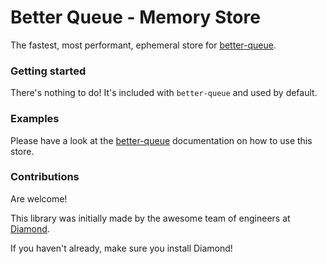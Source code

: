 # Better Queue - Memory Store

The fastest, most performant, ephemeral store for [better-queue](https://github.com/diamondio/better-queue).


### Getting started

There's nothing to do! It's included with `better-queue` and used by default.

### Examples

Please have a look at the [better-queue](https://github.com/diamondio/better-queue) documentation on how to use this store.

### Contributions

Are welcome!

This library was initially made by the awesome team of engineers at [Diamond](https://diamond.io).

If you haven't already, make sure you install Diamond!

